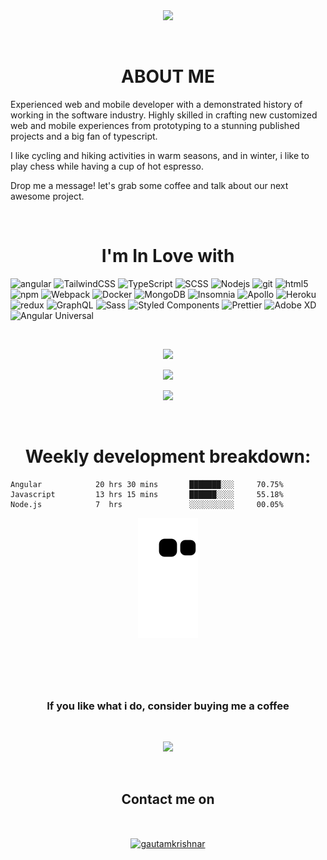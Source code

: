 <!-- ![](https://komarev.com/ghpvc/?username=Ahmed-Elhamy-Allam&color=blueviolet&label=Profile+Views) -->

<div align="center">
<!-- <img src="https://c.tenor.com/7tlM7VOBit8AAAAC/night-tutorials-indo-hanging-light.gif"> -->
<img src="https://i.pinimg.com/originals/8b/35/fe/8b35fef55fba1a201c9c7a11d3ec3d64.gif">
</div>

&nbsp;

<h1 align="center">
  ABOUT ME
</h1>

Experienced web and mobile developer with a demonstrated history of working in the software industry. Highly skilled in crafting new customized web and mobile experiences from prototyping to a stunning published projects and a big fan of typescript.

I like cycling and hiking activities in warm seasons, and in winter, i like to play chess while having a cup of hot espresso.

Drop me a message! let's grab some coffee and talk about our next awesome project.

&nbsp;

<h1 align="center">
I'm In Love with
</h1>
<p>
<img alt="angular" src="https://img.shields.io/badge/-Angular-DD0031?style=flat-square&logo=angular&logoColor=white" />
<img alt="TailwindCSS" src="https://img.shields.io/badge/-TailwindCSS-13aa52?style=flat-square&logo=tailwindcss&logoColor=white" />
<img alt="TypeScript" src="https://img.shields.io/badge/-TypeScript-007ACC?style=flat-square&logo=typescript&logoColor=white" />
<img alt="SCSS" src="https://img.shields.io/badge/-SCSS-CC6699?style=flat-square&logo=sass&logoColor=white" />
<img alt="Nodejs" src="https://img.shields.io/badge/-Nodejs-43853d?style=flat-square&logo=Node.js&logoColor=white" />
<img alt="git" src="https://img.shields.io/badge/-Git-F05032?style=flat-square&logo=git&logoColor=white" />
<img alt="html5" src="https://img.shields.io/badge/-HTML5-E34F26?style=flat-square&logo=html5&logoColor=white" />
<img alt="npm" src="https://img.shields.io/badge/-NPM-CB3837?style=flat-square&logo=npm&logoColor=white" />
<img alt="Webpack" src="https://img.shields.io/badge/-Webpack-8DD6F9?style=flat-square&logo=webpack&logoColor=black" /> 
<img alt="Docker" src="https://img.shields.io/badge/-Docker-46a2f1?style=flat-square&logo=docker&logoColor=white" />
<img alt="MongoDB" src="https://img.shields.io/badge/-MongoDB-13aa52?style=flat-square&logo=mongodb&logoColor=white" />
<img alt="Insomnia" src="https://img.shields.io/badge/-Insomnia-5849BE?style=flat-square&logo=insomnia&logoColor=white" />
<img alt="Apollo" src="https://img.shields.io/badge/-Apollo%20GraphQL-311C87?style=flat-square&logo=apollo-graphql&logoColor=white" />
<img alt="Heroku" src="https://img.shields.io/badge/-Heroku-430098?style=flat-square&logo=heroku&logoColor=white" />
<img alt="redux" src="https://img.shields.io/badge/-Redux-764ABC?style=flat-square&logo=redux&logoColor=white" />
<img alt="GraphQL" src="https://img.shields.io/badge/-GraphQL-E10098?style=flat-square&logo=graphql&logoColor=white" />
<img alt="Sass" src="https://img.shields.io/badge/-Sass-CC6699?style=flat-square&logo=sass&logoColor=white" />
<img alt="Styled Components" src="https://img.shields.io/badge/-Styled_Components-db7092?style=flat-square&logo=styled-components&logoColor=white" />
<img alt="Prettier" src="https://img.shields.io/badge/-Prettier-F7B93E?style=flat-square&logo=prettier&logoColor=black" />
<img alt="Adobe XD" src="https://img.shields.io/badge/-Adobe XD-C9428F?style=flat-square&logo=adobexd&logoColor=white" />
<img alt="Angular Universal" src="https://img.shields.io/badge/-Angular Universal-DD0031?style=flat-square&logo=angularuniversal&logoColor=white" />
</p>

&nbsp;

<p align="center">
  <img width="400px" src="https://github-readme-stats.vercel.app/api?username=Ahmed-Elhamy-Allam&show_icons=true&theme=tokyonight&hide_border=true&bg_color=1F222E" />

</p>
<p align="center">
    <img width="400px" src="https://github-readme-stats.vercel.app/api/top-langs/?username=Ahmed-Elhamy-Allam&layout=compact&theme=tokyonight&hide_border=true&bg_color=1F222E" />
</p>
<p align="center">
    <img width="400px" src="https://github-readme-streak-stats.herokuapp.com?user=Ahmed-Elhamy-Allam&theme=gotham&hide_border=true&fire=C77800&ring=DD910B&background=1F222E" />
</p>

&nbsp;

<h1 align="center">Weekly development breakdown: </h1>

```text
Angular            20 hrs 30 mins       ███████░░░     70.75%
Javascript         13 hrs 15 mins       ██████░░░░     55.18%
Node.js            7  hrs               ░░░░░░░░░░     00.05%
```

<div  align="center"> <img src="https://raw.githubusercontent.com/muhiqsimui/muhiqsimui/output/github-contribution-grid-snake.svg" /></div>

<h1>&nbsp;</h1>

<div align="center">
<h3>If you like what i do, consider buying me a coffee</h3>

&nbsp;

<a href="https://www.buymeacoffee.com/AhmedAllam"><img src="https://img.buymeacoffee.com/button-api/?text=Buy me a coffee&emoji=&slug=AhmedAllam&button_colour=FFDD00&font_colour=000000&font_family=Poppins&outline_colour=000000&coffee_colour=ffffff"></a>
</div>

&nbsp;

<h2 align="center">
Contact me on
</h2>
&nbsp;
<p align="center">
<a href="https://linkedin.com/in/gautamkrishnar" target="blank"><img align="center" src="https://raw.githubusercontent.com/rahuldkjain/github-profile-readme-generator/master/src/images/icons/Social/linked-in-alt.svg" alt="gautamkrishnar" height="30" width="40" /></a>
</p>
